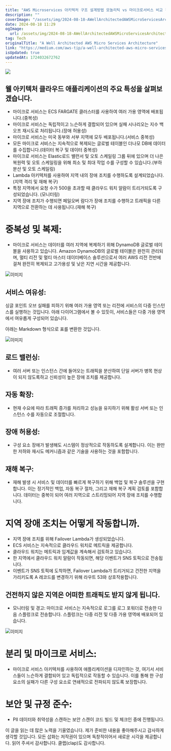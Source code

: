 ```yaml
---
title: "AWS Microservices 아키텍처 구조 설계방법 모놀리틱 vs 마이크로서비스 비교 정리"
description: ""
coverImage: "/assets/img/2024-08-18-AWellArchitectedAWSMicroServicesArchitecture_0.png"
date: 2024-08-18 11:29
ogImage:
  url: /assets/img/2024-08-18-AWellArchitectedAWSMicroServicesArchitecture_0.png
tag: Tech
originalTitle: "A Well Architected AWS Micro Services Architecture"
link: "https://medium.com/aws-tip/a-well-architected-aws-micro-services-architecture-c652d169719b"
isUpdated: true
updatedAt: 1724032672762
---
```


<img src="/assets/img/2024-08-18-AWellArchitectedAWSMicroServicesArchitecture_0.png" />

## 웰 아키텍처 클라우드 애플리케이션의 주요 특성을 살펴보겠습니다.

- 마이크로 서비스는 ECS FARGATE 클러스터를 사용하여 여러 가용 영역에 배포됩니다.(중복성)
- 마이크로 서비스는 독립적이고 느슨하게 결합되어 있으며 실패 시나리오는 지수 백오프 재시도로 처리됩니다.(장애 허용성)
- 마이크로 서비스는 미국 동부와 서부 지역에 모두 배포됩니다.(서비스 중복성)
- 모든 마이크로 서비스는 지속적으로 복제되는 글로벌 테이블인 더나모 DB에 데이터를 수집합니다.(데이터 복구 및 데이터 중복성)
- 마이크로 서비스는 Elastic로드 밸런서 및 오토 스케일링 그룹 뒤에 있으며 더 나은 복원력 및 오토 스케일링을 위해 최소 및 최대 작업 수를 구성할 수 있습니다.(부하 분산 및 오토 스케일링)
- Lambda 아키텍처를 사용하여 지역 내의 장애 조치를 수행하도록 설계되었습니다.(지역 격리 및 재해 복구)
- 특정 지역에서 요청 수가 500을 초과할 때 클라우드 워치 알람이 트리거되도록 구성되었습니다. (모니터링)
- 지역 장애 조치가 수행되면 페일오버 람다가 장애 조치를 수행하고 트래픽을 다른 지역으로 전환하는 데 사용됩니다.(재해 복구)

# 중복성 및 복제:

<!-- seedividend - 사각형 -->

<ins class="adsbygoogle"
     style="display:block"
     data-ad-client="ca-pub-4877378276818686"
     data-ad-slot="1898504329"
     data-ad-format="auto"
     data-full-width-responsive="true"></ins>

<script>
     (adsbygoogle = window.adsbygoogle || []).push({});
</script>

- 마이크로 서비스는 데이터를 여러 지역에 복제하기 위해 DynamoDB 글로벌 테이블을 사용하고 있습니다. Amazon DynamoDB의 글로벌 테이블은 완전히 관리되며, 멀티 리전 및 멀티 마스터 데이터베이스 솔루션으로서 여러 AWS 리전 전반에 걸쳐 완전히 복제되고 고가용성 및 낮은 지연 시간을 제공합니다.

![이미지](/assets/img/2024-08-18-AWellArchitectedAWSMicroServicesArchitecture_1.png)

## 서비스 여유성:

싱글 포인트 오브 실패를 피하기 위해 여러 가용 영역 또는 리전에 서비스의 다중 인스턴스를 실행하는 것입니다. 아래 다이어그램에서 볼 수 있듯이, 서비스들은 다중 가용 영역에서 여유롭게 구성되어 있습니다.

<!-- seedividend - 사각형 -->

<ins class="adsbygoogle"
     style="display:block"
     data-ad-client="ca-pub-4877378276818686"
     data-ad-slot="1898504329"
     data-ad-format="auto"
     data-full-width-responsive="true"></ins>

<script>
     (adsbygoogle = window.adsbygoogle || []).push({});
</script>

아래는 Markdown 형식으로 표를 변환한 것입니다.

![이미지](/assets/img/2024-08-18-AWellArchitectedAWSMicroServicesArchitecture_2.png)

## 로드 밸런싱:

- 여러 서버 또는 인스턴스 간에 들어오는 트래픽을 분산하여 단일 서버가 병목 현상이 되지 않도록하고 신뢰성이 높은 장애 조치를 제공합니다.

## 자동 확장:

<!-- seedividend - 사각형 -->

<ins class="adsbygoogle"
     style="display:block"
     data-ad-client="ca-pub-4877378276818686"
     data-ad-slot="1898504329"
     data-ad-format="auto"
     data-full-width-responsive="true"></ins>

<script>
     (adsbygoogle = window.adsbygoogle || []).push({});
</script>

- 현재 수요에 따라 트래픽 증가를 처리하고 성능을 유지하기 위해 활성 서버 또는 인스턴스 수를 자동으로 조절합니다.

## 장애 허용성:

- 구성 요소 장애가 발생해도 시스템이 정상적으로 작동하도록 설계합니다. 이는 완만한 저하와 재시도 메커니즘과 같은 기술을 사용하는 것을 포함합니다.

## 재해 복구:

<!-- seedividend - 사각형 -->

<ins class="adsbygoogle"
     style="display:block"
     data-ad-client="ca-pub-4877378276818686"
     data-ad-slot="1898504329"
     data-ad-format="auto"
     data-full-width-responsive="true"></ins>

<script>
     (adsbygoogle = window.adsbygoogle || []).push({});
</script>

- 재해 발생 시 서비스 및 데이터를 빠르게 복구하기 위해 백업 및 복구 솔루션을 구현합니다. 이는 정기적인 백업, 자동 복구 절차, 그리고 재해 복구 계획 검토를 포함합니다. 데이터는 중복이 되어 여러 지역으로 스트리밍되어 지역 장애 조치를 수행합니다.

# 지역 장애 조치는 어떻게 작동합니까.

- 지역 장애 조치를 위해 Failover Lambda가 생성되었습니다.
- ECS 서비스는 지속적으로 클라우드 워치로 메트릭을 제공합니다.
- 클라우드 워치는 메트릭과 임계값을 계속해서 검토하고 있습니다.
- 한 지역에서 클라우드 워치 알람이 작동되면, 해당 이벤트가 SNS 토픽으로 전송됩니다.
- 이벤트가 SNS 토픽에 도착하면, Failover Lambda가 트리거되고 건전한 지역을 가리키도록 A 레코드를 변경하기 위해 라우트 53와 상호작용합니다.

## 건전하지 않은 지역은 어떠한 트래픽도 받지 않게 됩니다.

<!-- seedividend - 사각형 -->

<ins class="adsbygoogle"
     style="display:block"
     data-ad-client="ca-pub-4877378276818686"
     data-ad-slot="1898504329"
     data-ad-format="auto"
     data-full-width-responsive="true"></ins>

<script>
     (adsbygoogle = window.adsbygoogle || []).push({});
</script>

- 모니터링 및 경고: 마이크로 서비스는 지속적으로 로그를 로그 포워더로 전송한 다음 스플렁크로 전송합니다. 스플렁크는 다중 리전 및 다중 가용 영역에 배포되어 있습니다.

![이미지](/assets/img/2024-08-18-AWellArchitectedAWSMicroServicesArchitecture_3.png)

# 분리 및 마이크로 서비스:

- 마이크로 서비스 아키텍처를 사용하여 애플리케이션을 디자인하는 것, 여기서 서비스들이 느슨하게 결합되어 있고 독립적으로 작동할 수 있습니다. 이를 통해 한 구성 요소의 실패가 다른 구성 요소로 연쇄적으로 전파되지 않도록 보장합니다.

<!-- seedividend - 사각형 -->

<ins class="adsbygoogle"
     style="display:block"
     data-ad-client="ca-pub-4877378276818686"
     data-ad-slot="1898504329"
     data-ad-format="auto"
     data-full-width-responsive="true"></ins>

<script>
     (adsbygoogle = window.adsbygoogle || []).push({});
</script>

# 보안 및 규정 준수:

- PII 데이터와 취약성을 스캔하는 보안 스캔이 코드 빌드 및 체크인 중에 진행됩니다.

이 글을 읽는 데 많은 노력을 기울였습니다. 제가 준비한 내용을 좋아해주시고 감사하게 생각할 것입니다. 모든 삽화는 저작권이 있으며 독창적이어서 새로운 시각을 제공합니다. 읽어 주셔서 감사합니다. 클랩(clap)도 감사합니다.
